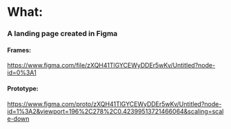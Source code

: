 # What:

### A landing page created in Figma

#### Frames:

https://www.figma.com/file/zXQH41TlGYCEWyDDEr5wKv/Untitled?node-id=0%3A1

#### Prototype:

https://www.figma.com/proto/zXQH41TlGYCEWyDDEr5wKv/Untitled?node-id=1%3A2&viewport=196%2C278%2C0.42399513721466064&scaling=scale-down
